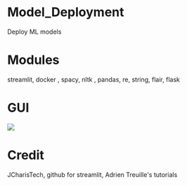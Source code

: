 # Model_Deployment

Deploy ML models

# Modules

streamlit, docker , spacy, nltk , pandas, re, string, flair, flask

# GUI

![](images/img1.png)

# Credit

JCharisTech, github for streamlit, Adrien Treuille's tutorials 

